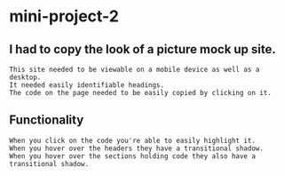 # mini-project-2

## I had to copy the look of a picture mock up site.

```
This site needed to be viewable on a mobile device as well as a desktop. 
It needed easily identifiable headings.
The code on the page needed to be easily copied by clicking on it.
```
## Functionality

```
When you click on the code you're able to easily highlight it.
When you hover over the headers they have a transitional shadow.
When you hover over the sections holding code they also have a transitional shadow.
```

